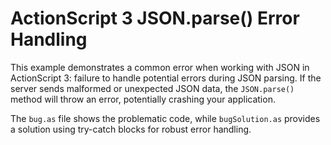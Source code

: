 # ActionScript 3 JSON.parse() Error Handling

This example demonstrates a common error when working with JSON in ActionScript 3:  failure to handle potential errors during JSON parsing.  If the server sends malformed or unexpected JSON data, the `JSON.parse()` method will throw an error, potentially crashing your application.

The `bug.as` file shows the problematic code, while `bugSolution.as` provides a solution using try-catch blocks for robust error handling.